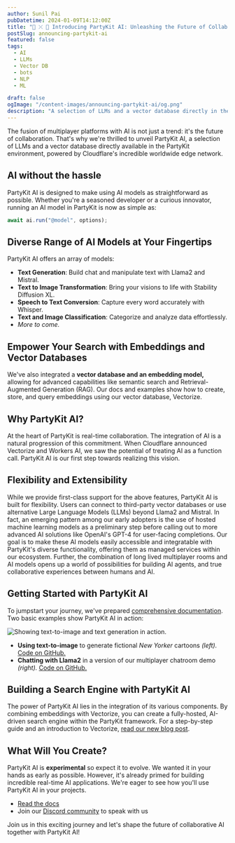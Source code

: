 ```yaml
---
author: Sunil Pai
pubDatetime: 2024-01-09T14:12:00Z
title: "🎈 ⤫ 🤖 Introducing PartyKit AI: Unleashing the Future of Collaborative AI"
postSlug: announcing-partykit-ai
featured: false
tags:
  - AI
  - LLMs
  - Vector DB
  - bots
  - NLP
  - ML

draft: false
ogImage: "/content-images/announcing-partykit-ai/og.png"
description: "A selection of LLMs and a vector database directly in the PartyKit environment, available today."
---
```


The fusion of multiplayer platforms with AI is not just a trend: it's the future of collaboration. That's why we're thrilled to unveil PartyKit AI, a selection of LLMs and a vector database directly available in the PartyKit environment, powered by Cloudflare's incredible worldwide edge network.

## AI without the hassle

PartyKit AI is designed to make using AI models as straightforward as possible. Whether you're a seasoned developer or a curious innovator, running an AI model in PartyKit is now as simple as:

```typescript
await ai.run("@model", options);
```

## Diverse Range of AI Models at Your Fingertips

PartyKit AI offers an array of models:

- **Text Generation**: Build chat and manipulate text with Llama2 and Mistral.
- **Text to Image Transformation**: Bring your visions to life with Stability Diffusion XL.
- **Speech to Text Conversion**: Capture every word accurately with Whisper.
- **Text and Image Classification**: Categorize and analyze data effortlessly.
- _More to come._

## Empower Your Search with Embeddings and Vector Databases

We've also integrated a **vector database and an embedding model,** allowing for advanced capabilities like semantic search and Retrieval-Augmented Generation (RAG). Our docs and examples show how to create, store, and query embeddings using our vector database, Vectorize.

## Why PartyKit AI?

At the heart of PartyKit is real-time collaboration. The integration of AI is a natural progression of this commitment. When Cloudflare announced Vectorize and Workers AI, we saw the potential of treating AI as a function call. PartyKit AI is our first step towards realizing this vision.

## Flexibility and Extensibility

While we provide first-class support for the above features, PartyKit AI is built for flexibility. Users can connect to third-party vector databases or use alternative Large Language Models (LLMs) beyond Llama2 and Mistral. In fact, an emerging pattern among our early adopters is the use of hosted machine learning models as a preliminary step before calling out to more advanced AI solutions like OpenAI's GPT-4 for user-facing completions. Our goal is to make these AI models easily accessible and integratable with PartyKit's diverse functionality, offering them as managed services within our ecosystem. Further, the combination of long lived multiplayer rooms and AI models opens up a world of possibilities for building AI agents, and true collaborative experiences between humans and AI.

## Getting Started with PartyKit AI

To jumpstart your journey, we've prepared [comprehensive documentation](https://docs.partykit.io/reference/partykit-ai/). Two basic examples show PartyKit AI in action:

![Showing text-to-image and text generation in action.](/content-images/announcing-partykit-ai/demos.png)

- **Using text-to-image** to generate fictional _New Yorker_ cartoons _(left)._ [Code on GitHub.](https://github.com/partykit/sketch-noo-yorker/blob/main/README.md)
- **Chatting with Llama2** in a version of our multiplayer chatroom demo _(right)._ [Code on GitHub.](https://github.com/partykit/sketch-ai-chat-demo/tree/feat/using-partykit-ai)

## Building a Search Engine with PartyKit AI

The power of PartyKit AI lies in the integration of its various components. By combining embeddings with Vectorize, you can create a fully-hosted, AI-driven search engine within the PartyKit framework. For a step-by-step guide and an introduction to Vectorize, [read our new blog post](/posts/using-vectorize-to-build-search).

## What Will You Create?

PartyKit AI is **experimental** so expect it to evolve. We wanted it in your hands as early as possible. However, it's already primed for building incredible real-time AI applications. We're eager to see how you'll use PartyKit AI in your projects.

- [Read the docs](https://docs.partykit.io/reference/partykit-ai/)
- Join our [Discord community](https://discord.gg/GJwKKTcQ7W) to speak with us

Join us in this exciting journey and let's shape the future of collaborative AI together with PartyKit AI!
